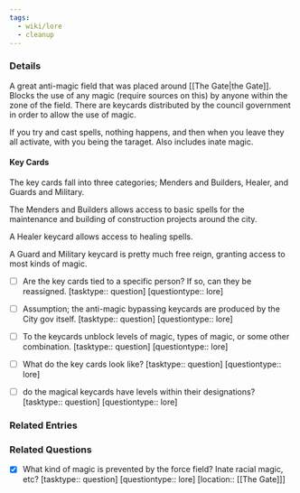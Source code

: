 ```yaml
---
tags:
  - wiki/lore
  - cleanup
---
```


### Details

A great anti-magic field that was placed around [[The Gate|the Gate]]. Blocks the use of any magic (require sources on this) by anyone within the zone of the field. There are keycards distributed by the council government in order to allow the use of magic.

If you try and cast spells, nothing happens, and then when you leave they all activate, with you being the taraget. Also includes inate magic.

#### Key Cards

The key cards fall into three categories; Menders and Builders, Healer, and Guards and Military.  

The Menders and Builders allows access to basic spells for the maintenance and building of construction projects around the city. 

A Healer keycard allows access to healing spells. 

A Guard and Military keycard is pretty much free reign, granting access to most kinds of magic.

- [ ] Are the key cards tied to a specific person? If so, can they be reassigned. [tasktype:: question] [questiontype:: lore] 
- [ ] Assumption; the anti-magic bypassing keycards are produced by the City gov itself. [tasktype:: question] [questiontype:: lore] 
- [ ] To the keycards unblock levels of magic, types of magic, or some other combination. [tasktype:: question] [questiontype:: lore] 
- [ ] What do the key cards look like? [tasktype:: question] [questiontype:: lore] 
- [ ] do the magical keycards have levels within their designations? [tasktype:: question] [questiontype:: lore] 


### Related Entries


### Related Questions

- [x] What kind of magic is prevented by the force field? Inate racial magic, etc? [tasktype:: question] [questiontype:: lore] [location:: [[The Gate]]]

